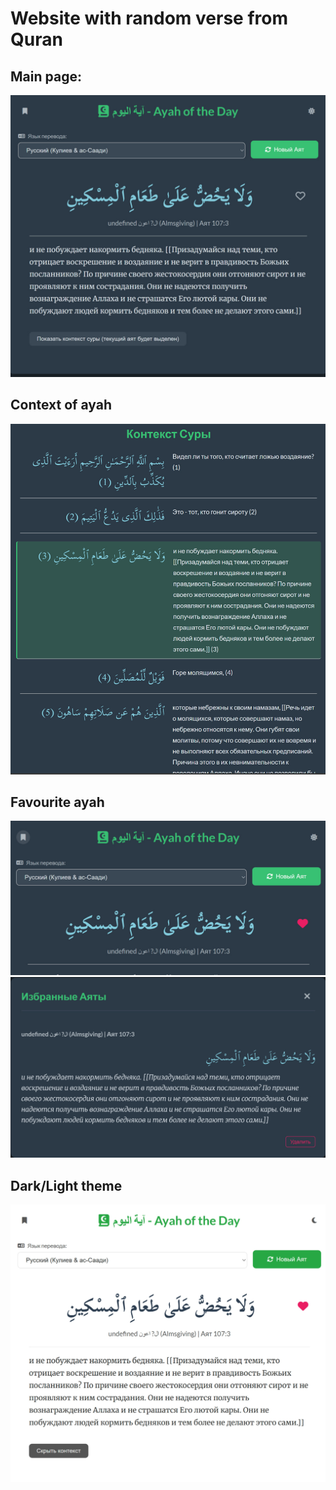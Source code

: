 # Website with random verse from Quran

## Main page:
![](screenshots/p1.jpg)
## Context of ayah
![](screenshots/p2.jpg)
## Favourite ayah
![](screenshots/p3.jpg)
![](screenshots/p4.jpg)
## Dark/Light theme
![](screenshots/p5.jpg)

